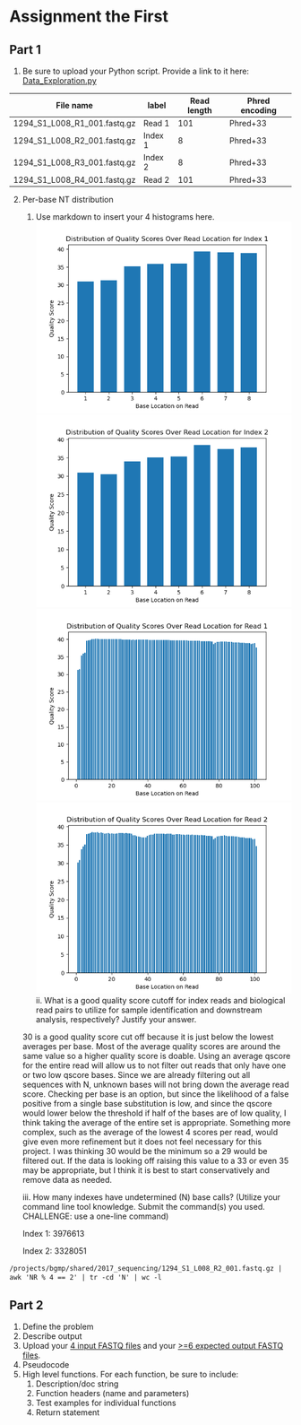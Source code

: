 # Assignment the First

## Part 1
1. Be sure to upload your Python script. Provide a link to it here:
[Data_Exploration.py](https://github.com/Farrisdt/Demultiplex/blob/a0f8dc9515f9e0c38dfec904f07e7214c4068ceb/Assignment-the-first/Data_Exploration.py)

| File name | label | Read length | Phred encoding |
|---|---|---|---|
| 1294_S1_L008_R1_001.fastq.gz | Read 1 | 101 | Phred+33 |
| 1294_S1_L008_R2_001.fastq.gz | Index 1 | 8 | Phred+33 |
| 1294_S1_L008_R3_001.fastq.gz | Index 2 | 8 | Phred+33 |
| 1294_S1_L008_R4_001.fastq.gz | Read 2 | 101 | Phred+33 |

2. Per-base NT distribution
    1. Use markdown to insert your 4 histograms here.
    ![Index 1](https://github.com/Farrisdt/Demultiplex/blob/3785180ffdac23f7f78845f2fbc7ad47a57da0f7/Assignment-the-first/Index1QualityScores.png)
    ![Index 2](https://github.com/Farrisdt/Demultiplex/blob/d9e14274947488bf69027a560544fe479d7c270d/Assignment-the-first/Index2QualityScores.png)
![Read 1](https://github.com/Farrisdt/Demultiplex/blob/d9e14274947488bf69027a560544fe479d7c270d/Assignment-the-first/Read1QualityScores.png)
![Read 2](https://github.com/Farrisdt/Demultiplex/blob/d9e14274947488bf69027a560544fe479d7c270d/Assignment-the-first/Read2QualityScores.png)
    ii. What is a good quality score cutoff for index reads and biological read pairs to utilize for sample identification and downstream analysis, respectively? Justify your answer.
    
    30 is a good quality score cut off because it is just below the lowest averages per base. Most of the average quality scores are around the same value so a higher quality score is doable. Using an average qscore for the entire read will allow us to not filter out reads that only have one or two low qscore bases. Since we are already filtering out all sequences with N, unknown bases will not bring down the average read score. Checking per base is an option, but since the likelihood of a false positive from a single base substitution is low, and since the qscore would lower below the threshold if half of the bases are of low quality, I think taking the average of the entire set is appropriate. Something more complex, such as the average of the lowest 4 scores per read, would give even more refinement but it does not feel necessary for this project. I was thinking 30 would be the minimum so a 29 would be filtered out. If the data is looking off raising this value to a 33 or even 35 may be appropriate, but I think it is best to start conservatively and remove data as needed. 
       
    iii. How many indexes have undetermined (N) base calls? (Utilize your command line tool knowledge. Submit the command(s) you used. CHALLENGE: use a one-line command)

   Index 1: 3976613

   Index 2: 3328051
   
```
/projects/bgmp/shared/2017_sequencing/1294_S1_L008_R2_001.fastq.gz | awk 'NR % 4 == 2' | tr -cd 'N' | wc -l
```

## Part 2
1. Define the problem
2. Describe output
3. Upload your [4 input FASTQ files](../TEST-input_FASTQ) and your [>=6 expected output FASTQ files](../TEST-output_FASTQ).
4. Pseudocode
5. High level functions. For each function, be sure to include:
    1. Description/doc string
    2. Function headers (name and parameters)
    3. Test examples for individual functions
    4. Return statement
